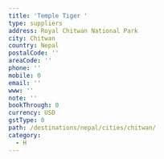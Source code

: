 ```yaml
---
title: 'Temple Tiger '
type: suppliers
address: Royal Chitwan National Park
city: Chitwan
country: Nepal
postalCode: ''
areaCode: ''
phone: ''
mobile: 0
email: ''
www: ''
note: ''
bookThrough: 0
currency: USD
gstType: 0
path: /destinations/nepal/cities/chitwan/
category:
  - H
---
```


